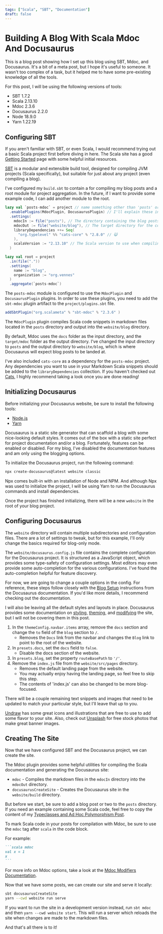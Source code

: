 ```yaml
---
tags: ["Scala", "SBT", "Documentation"]
draft: false
---
```


# Building A Blog With Scala Mdoc And Docusaurus

This is a blog post showing how I set up this blog using SBT, Mdoc, and Docusaurus.
It's a bit of a meta post, but I hope it's useful to someone.
It wasn't too complex of a task, but it helped me to have some pre-existing knowledge of all the tools.

For this post, I will be using the following versions of tools:

- SBT 1.7.2
- Scala 2.13.10
- Mdoc 2.3.6
- Docusaurus 2.2.0
- Node 18.9.0
- Yarn 1.22.19

## Configuring SBT

If you aren't familiar with SBT, or even Scala, I would recommend trying out a basic Scala project first before diving in here.
The Scala site has a good [Getting Started](https://docs.scala-lang.org/getting-started/index.html) page with some helpful initial resources.

[SBT](https://www.scala-sbt.org/) is a modular and extensible build tool, designed for compiling JVM projects (Scala specifically), but suitable for just about any project (even compiling a blog).

I've configured my `build.sbt` to contain a for compiling my blog posts and a root module for project aggregation.
In the future, if I want to provide some example code, I can add another module to the root.

```sbt
lazy val `posts-mdoc` = project // name something other than 'posts' or 'docs'
  .enablePlugins(MdocPlugin, DocusaurusPlugin) // I'll explain these in a bit
  .settings(
    mdocIn := file("posts"), // The directory containing the blog posts
    mdocOut := file("website/blog"), // The target directory for the compiled blog posts
    libraryDependencies ++= Seq(
      "org.typelevel" %% "cats-core" % "2.8.0" // 😺
    ),
    scalaVersion := "2.13.10" // The Scala version to use when compiling Scala snippets
  )

lazy val root = project
  .in(file("."))
  .settings(
    name := "blog",
    organization := "org.vennes"
  )
  .aggregate(`posts-mdoc`)
```

The `posts-mdoc` module is configured to use the `MdocPlugin` and `DocusaurusPlugin` plugins.
In order to use these plugins, you need to add the `sbt-mdoc` plugin artifact to the `project/plugins.sbt` file.

```sbt
addSbtPlugin("org.scalameta" % "sbt-mdoc" % "2.3.6" )
``` 

The `MdocPlugin` plugin compiles Scala code snippets in markdown files located in the `posts` directory and output into the `website/blog` directory.

By default, Mdoc uses the `docs` folder as the input directory, and the `target/mdoc` folder as the output directory.
I've changed the input directory to `posts` and the output directory to `website/blog`, which is where Docusaurus will expect blog posts to be landed at.

I've also included `cats-core` as a dependency for the `posts-mdoc` project.
Any dependencies you want to use in your Markdown Scala snippets should be added to the `libraryDependencies` collection.
If you haven't checked out [Cats](https://typelevel.org/cats/), I highly recommend taking a look once you are done reading!

## Initializing Docusaurus

Before initializing your Docusaurus website, be sure to install the following tools:

- [Node.js](https://nodejs.org/en/)
- [Yarn](https://yarnpkg.com/getting-started/install)

Docusaurus is a static site generator that can scaffold a blog with some nice-looking default styles.
It comes out of the box with a static site perfect for project documentation and/or a blog.
Fortunately, features can be enabled or disabled.
For my blog, I've disabled the documentation features and am only using the blogging options.

To initialize the Docusaurus project, run the following command:

```bash
npx create-docusaurus@latest website classic
```

Npx comes built-in with an installation of Node and NPM.
And although Npx was used to initialize the project, I will be using Yarn to run the Docusaurus commands and install dependencies.

Once the project has finished initializing, there will be a new `website` in the root of your blog project.

## Configuring Docusaurus

The `website` directory will contain multiple subdirectories and configuration files.
There are a lot of settings to tweak, but for this example, I'll only change the basics required for blog-only mode.

The `website/docusaurus.config.js` file contains the complete configuration for the Docusaurus project.
It is structured as a JavaScript object, which provides some type-safety of configuration settings.
Most editors may even provide some auto-completion for the various configurations.
I've found the auto-completion helpful for feature discovery.

For now, we are going to change a couple options in the config.
For reference, these steps follow closely with the [Blog Setup](https://docusaurus.io/docs/blog) instructions from the Docusaurus documentation.
If you'd like more details, I recommend checking out the documentation.

I will also be leaving all the default styles and layouts in place.
Docusaurus provides some documentation on [styling](https://docusaurus.io/docs/styling-layout), [theming](https://docusaurus.io/docs/using-plugins#using-themes), and [modifying](https://docusaurus.io/docs/swizzling) the site, but I will not be covering them in this post.

1. In the `themeConfig.navbar.items` array, remove the `docs` section and change the `to` field of the `blog` section to `/`.
    - Removes the `Docs` link from the navbar and changes the `Blog` link to point to the root of the website.
2. In `presets.docs`, set the `docs` field to `false`.
    - Disable the docs section of the website.
3. In `presets.blog`,  set the property `routeBasePath` to `'/'`.
4. Remove the `index.js` file from the `website/src/pages` directory.
    - Removes the default landing page from the website.
    - You may actually enjoy having the landing page, so feel free to skip this step.
    - The contents of 'index.js' can also be changed to be more blog-focused.

There will be a couple remaining text snippets and images that need to be updated to match your particular style, but I'll leave that up to you.

[Undraw](https://undraw.co/illustrations) has some great icons and illustrations that are free to use to add some flavor to your site.
Also, check out [Unsplash](https://unsplash.com/) for free stock photos that make great banner images.

## Creating The Site

Now that we have configured SBT and the Docusaurus project, we can create the site.

The Mdoc plugin provides some helpful utilities for compiling the Scala documentation and generating the Docusaurus site:

- `mdoc` - Compiles the markdown files in the `mdocIn` directory into the `mdocOut` directory.
- `docusaurusCreateSite` - Creates the Docusaurus site in the `website/build` directory.

But before we start, be sure to add a blog post or two to the `posts` directory.
If you need an example containing some Scala code, feel free to copy the content of my [Typeclasses and Ad Hoc Polymorphism Post](https://google.com).

To mark Scala code in your posts for compilation with Mdoc, be sure to use the `mdoc` tag after `scala` in the code block.

For example:

````markdown
```scala mdoc
val x = 1
x
```
````

For more info on Mdoc options, take a look at the [Mdoc Modifiers Documentation](https://scalameta.org/mdoc/docs/modifiers.html).

Now that we have some posts, we can create our site and serve it locally:

```bash
sbt docusaurusCreateSite
yarn --cwd website run serve
```

If you want to run the site in a development version instead, run `sbt mdoc` and then `yarn --cwd website start`.
This will run a server which reloads the site when changes are made to the markdown files.

And that's all there is to it!
